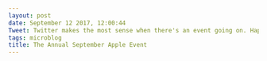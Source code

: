 ```yaml
---
layout: post
date: September 12 2017, 12:00:44
Tweet: Twitter makes the most sense when there's an event going on. Happy iPhone Day!
tags: microblog
title: The Annual September Apple Event
---
```




